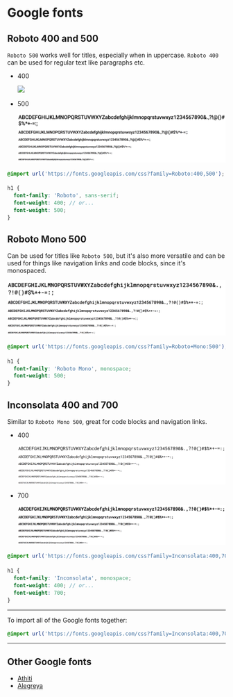 # Google fonts

## Roboto 400 and 500

`Roboto 500` works well for titles, especially when in uppercase. `Roboto 400` can be used for regular text like paragraphs etc.

- 400

  <img src="./speciment/roboto-400.png">

- 500

  <img src="./specimen/roboto-500.png">

```scss
@import url('https://fonts.googleapis.com/css?family=Roboto:400,500');

h1 {
  font-family: 'Roboto', sans-serif;
  font-weight: 400; // or...
  font-weight: 500;
}
```

## Roboto Mono 500

Can be used for titles like `Roboto 500`, but it's also more versatile and can be used for things like navigation links and code blocks, since it's monospaced.

<img src="./specimen/roboto-mono-500.png">

```scss
@import url('https://fonts.googleapis.com/css?family=Roboto+Mono:500');

h1 {
  font-family: 'Roboto Mono', monospace;
  font-weight: 500;
}
```

## Inconsolata 400 and 700

Similar to `Roboto Mono 500`, great for code blocks and navigation links.

- 400

  <img src="./specimen/inconsolata-400.png">

- 700

  <img src="./specimen/inconsolata-700.png">

```scss
@import url('https://fonts.googleapis.com/css?family=Inconsolata:400,700');

h1 {
  font-family: 'Inconsolata', monospace;
  font-weight: 400; // or...
  font-weight: 700;
}
```

---

To import all of the Google fonts together:

```scss
@import url('https://fonts.googleapis.com/css?family=Inconsolata:400,700|Roboto+Mono:500|Roboto:400,500');
```

---

## Other Google fonts

- [Athiti](https://fonts.google.com/specimen/Athiti)
- [Alegreya](https://fonts.google.com/specimen/Alegreya)
